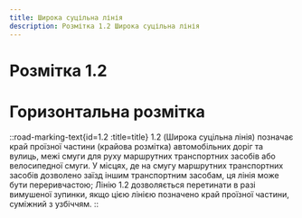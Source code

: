 ```yaml
---
title: Широка суцільна лінія
description: Розмітка 1.2 Широка суцільна лінія
---
```

# Розмітка 1.2
# Горизонтальна розмітка
::road-marking-text{id=1.2 :title=title}
1.2 (Широка суцільна лінія) позначає край проїзної частини (крайова розмітка) автомобільних доріг та вулиць, межі смуги для руху маршрутних транспортних засобів або велосипедної смуги.
У місцях, де на смугу маршрутних транспортних засобів дозволено заїзд іншим транспортним засобам, ця лінія може бути переривчастою;
Лінію 1.2 дозволяється перетинати в разі вимушеної зупинки, якщо цією лінією позначено край проїзної частини, суміжний з узбіччям.
::